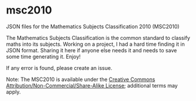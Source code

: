# msc2010
JSON files for the Mathematics Subjects Classification 2010 (MSC2010)

The Mathematics Subjects Classification is the common standard to classify maths into its subjects.
Working on a project, I had a hard time finding it in JSON format. 
Sharing it here if anyone else needs it and needs to save some time generating it. 
Enjoy!

If any error is found, please create an issue. 

Note: The MSC2010 is available under the [Creative Commons Attribution/Non-Commercial/Share-Alike License](http://creativecommons.org/licenses/by-nc-sa/3.0/); additional terms may apply.
